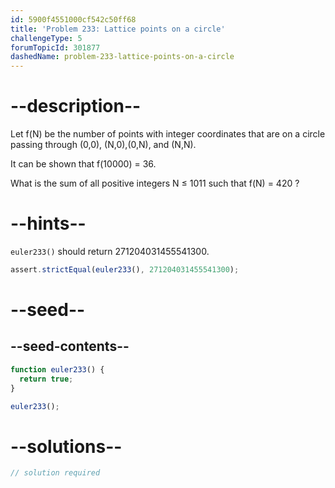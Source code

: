 ```yaml
---
id: 5900f4551000cf542c50ff68
title: 'Problem 233: Lattice points on a circle'
challengeType: 5
forumTopicId: 301877
dashedName: problem-233-lattice-points-on-a-circle
---
```


# --description--

Let f(N) be the number of points with integer coordinates that are on a circle passing through (0,0), (N,0),(0,N), and (N,N).

It can be shown that f(10000) = 36.

What is the sum of all positive integers N ≤ 1011 such that f(N) = 420 ?

# --hints--

`euler233()` should return 271204031455541300.

```js
assert.strictEqual(euler233(), 271204031455541300);
```

# --seed--

## --seed-contents--

```js
function euler233() {
  return true;
}

euler233();
```

# --solutions--

```js
// solution required
```
